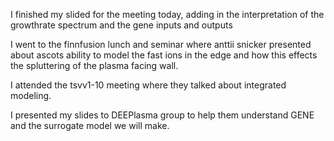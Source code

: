 I finished my slided for the meeting today, adding in the interpretation of the growthrate spectrum and the gene inputs and outputs

I went to the finnfusion lunch and seminar where anttii snicker presented about ascots ability to model the fast ions in the edge and how this effects the spluttering of the plasma facing wall.

I attended the tsvv1-10 meeting where they talked about integrated modeling. 

I presented my slides to DEEPlasma group to help them understand GENE and the surrogate model we will make. 

